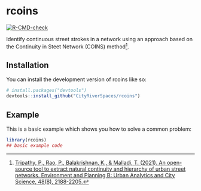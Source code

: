 
# rcoins

<!-- badges: start -->
[![R-CMD-check](https://github.com/CityRiverSpaces/rcoins/actions/workflows/R-CMD-check.yaml/badge.svg)](https://github.com/CityRiverSpaces/rcoins/actions/workflows/R-CMD-check.yaml)
<!-- badges: end -->

Identify continuous street strokes in a network using an approach based on the Continuity in Steet Network (COINS) method[^1].

[^1]: [Tripathy, P., Rao, P., Balakrishnan, K., & Malladi, T. (2021). An open-source tool to extract natural continuity and hierarchy of urban street networks. Environment and Planning B: Urban Analytics and City Science, 48(8), 2188-2205.][coins]

[coins]: http://dx.doi.org/10.1177/2399808320967680

## Installation

You can install the development version of rcoins like so:

``` r
# install.packages("devtools")
devtools::install_github("CityRiverSpaces/rcoins")
```

## Example

This is a basic example which shows you how to solve a common problem:

``` r
library(rcoins)
## basic example code
```

